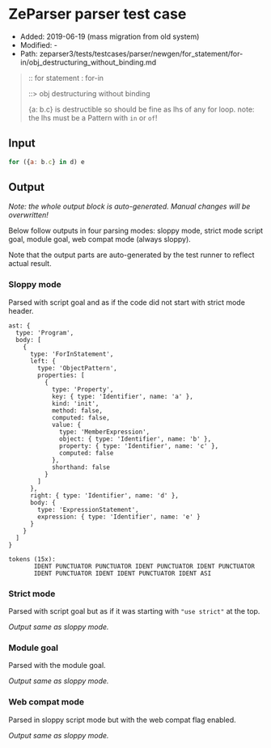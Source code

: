 # ZeParser parser test case

- Added: 2019-06-19 (mass migration from old system)
- Modified: -
- Path: zeparser3/tests/testcases/parser/newgen/for_statement/for-in/obj_destructuring_without_binding.md

> :: for statement : for-in
>
> ::> obj destructuring without binding
>
> {a: b.c} is destructible so should be fine as lhs of any for loop. note: the lhs must be a Pattern with `in` or `of`!

## Input

`````js
for ({a: b.c} in d) e
`````

## Output

_Note: the whole output block is auto-generated. Manual changes will be overwritten!_

Below follow outputs in four parsing modes: sloppy mode, strict mode script goal, module goal, web compat mode (always sloppy).

Note that the output parts are auto-generated by the test runner to reflect actual result.

### Sloppy mode

Parsed with script goal and as if the code did not start with strict mode header.

`````
ast: {
  type: 'Program',
  body: [
    {
      type: 'ForInStatement',
      left: {
        type: 'ObjectPattern',
        properties: [
          {
            type: 'Property',
            key: { type: 'Identifier', name: 'a' },
            kind: 'init',
            method: false,
            computed: false,
            value: {
              type: 'MemberExpression',
              object: { type: 'Identifier', name: 'b' },
              property: { type: 'Identifier', name: 'c' },
              computed: false
            },
            shorthand: false
          }
        ]
      },
      right: { type: 'Identifier', name: 'd' },
      body: {
        type: 'ExpressionStatement',
        expression: { type: 'Identifier', name: 'e' }
      }
    }
  ]
}

tokens (15x):
       IDENT PUNCTUATOR PUNCTUATOR IDENT PUNCTUATOR IDENT PUNCTUATOR
       IDENT PUNCTUATOR IDENT IDENT PUNCTUATOR IDENT ASI
`````

### Strict mode

Parsed with script goal but as if it was starting with `"use strict"` at the top.

_Output same as sloppy mode._

### Module goal

Parsed with the module goal.

_Output same as sloppy mode._

### Web compat mode

Parsed in sloppy script mode but with the web compat flag enabled.

_Output same as sloppy mode._
